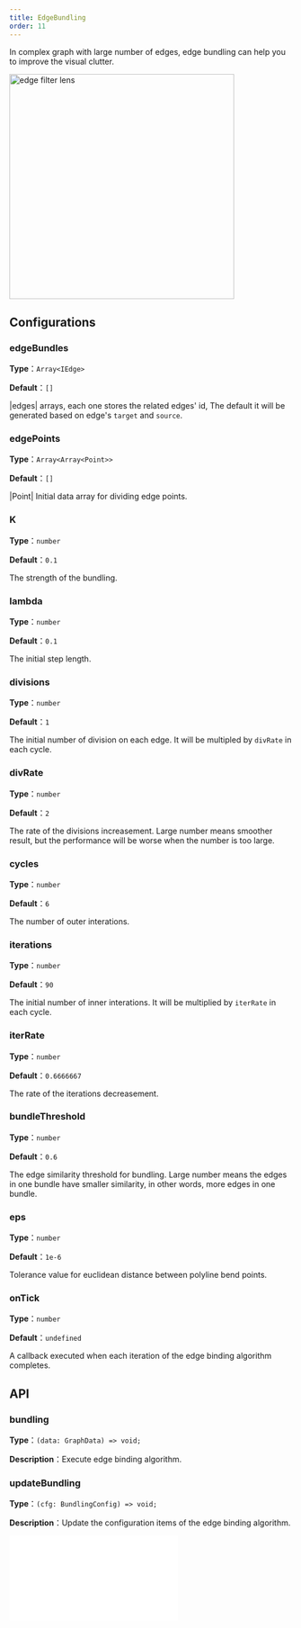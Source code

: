 ```yaml
---
title: EdgeBundling
order: 11
---
```


In complex graph with large number of edges, edge bundling can help you to improve the visual clutter.

<img alt="edge filter lens" src="https://gw.alipayobjects.com/mdn/rms_f8c6a0/afts/img/A*z9iXQq_kcrYAAAAAAAAAAABkARQnAQ" height='400'/>

## Configurations

### edgeBundles

**Type**：`Array<IEdge>`

**Default**：`[]`

|edges| arrays, each one stores the related edges' id, The default it will be generated based on edge's `target` and `source`. 

### edgePoints

**Type**：`Array<Array<Point>>`

**Default**：`[]`

|Point| Initial data array for dividing edge points.

### K

**Type**：`number`

**Default**：`0.1`

The strength of the bundling.

### lambda

**Type**：`number`

**Default**：`0.1`

The initial step length.

### divisions

**Type**：`number`

**Default**：`1`

The initial number of division on each edge. It will be multipled by `divRate` in each cycle.

### divRate

**Type**：`number`

**Default**：`2`

The rate of the divisions increasement. Large number means smoother result, but the performance will be worse when the number is too large.

### cycles

**Type**：`number`

**Default**：`6`

The number of outer interations.

### iterations

**Type**：`number`

**Default**：`90`

The initial number of inner interations. It will be multiplied by `iterRate` in each cycle.

### iterRate

**Type**：`number`

**Default**：`0.6666667`

The rate of the iterations decreasement.

### bundleThreshold

**Type**：`number`

**Default**：`0.6`

The edge similarity threshold for bundling. Large number means the edges in one bundle have smaller similarity, in other words, more edges in one bundle.

### eps

**Type**：`number`

**Default**：`1e-6`

Tolerance value for euclidean distance between polyline bend points.

### onTick

**Type**：`number`

**Default**：`undefined`

A callback executed when each iteration of the edge binding algorithm completes.

## API

### bundling

**Type**：`(data: GraphData) => void;`

**Description**：Execute edge binding algorithm.

### updateBundling

**Type**：`(cfg: BundlingConfig) => void;`

**Description**：Update the configuration items of the edge binding algorithm.

<embed src="../../common/PluginAPIDestroy.zh.md"></embed>
